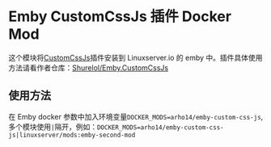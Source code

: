# Emby CustomCssJs 插件 Docker Mod

这个模块将[CustomCssJs](https://github.com/Shurelol/Emby.CustomCssJS)插件安装到 Linuxserver.io 的 emby 中。插件具体使用方法请看作者仓库：[Shurelol/Emby.CustomCssJs](https://github.com/Shurelol/Emby.CustomCssJS)

## 使用方法

在 Emby docker 参数中加入环境变量`DOCKER_MODS=arho14/emby-custom-css-js`,多个模块使用`|`隔开，例如：`DOCKER_MODS=arho14/emby-custom-css-js|linuxserver/mods:emby-second-mod`
